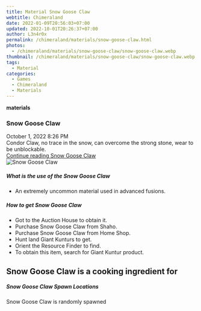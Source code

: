```yaml
---
title: Material Snow Goose Claw
webtitle: Chimeraland
date: 2022-01-09T20:56:03+07:00
updated: 2022-10-01T20:26:37+07:00
author: L3n4r0x
permalink: /chimeraland/materials/snow-goose-claw.html
photos:
  - /chimeraland/materials/snow-goose-claw/snow-goose-claw.webp
thumbnail: /chimeraland/materials/snow-goose-claw/snow-goose-claw.webp
tags:
  - Material
categories:
  - Games
  - Chimeraland
  - Materials
---
```


<section id="bootstrap-wrapper">
  <link
    rel="stylesheet"
    href="https://cdn.statically.io/gh/dimaslanjaka/Web-Manajemen/40ac3225/css/bootstrap-4.5-wrapper.css"
  />
  <div
    class="row g-0 border rounded overflow-hidden flex-md-row mb-4 shadow-sm position-relative"
  >
    <div class="col p-4 d-flex flex-column position-static">
      <strong class="d-inline-block mb-2 text-success">materials</strong>
      <h3 class="mb-0">Snow Goose Claw</h3>
      <div class="mb-1 text-muted">October 1, 2022 8:26 PM</div>
      <div class="mb-2 border p-1">
        Condor Claw, no trace in the snow, can overcome the strong stone, wear
        to be unblockable.
      </div>
      <a
        href="/chimeraland/materials/snow-goose-claw.html"
        class="stretched-link d-none"
        >Continue reading Snow Goose Claw</a
      >
    </div>
    <div class="col-auto d-none d-lg-block">
      <img
        src="/chimeraland/materials/snow-goose-claw/snow-goose-claw.webp"
        alt="Snow Goose Claw"
      />
    </div>
  </div>
  <div class="row">
    <div class="col-lg-6 col-12 mb-2">
      <div class="card">
        <div class="card-body">
          <h5 class="card-title">What is the use of the Snow Goose Claw</h5>
          <div class="card-text">
            <ul>
              <li>An extremely uncommon material used in advanced fusions.</li>
            </ul>
          </div>
        </div>
      </div>
    </div>
    <div class="col-lg-6 col-12 mb-2">
      <div class="card">
        <div class="card-body">
          <h5 class="card-title">How to get Snow Goose Claw</h5>
          <div class="card-text">
            <ul>
              <li>Got to the Auction House to obtain it.</li>
              <li>Purchase Snow Goose Claw from Shaho.</li>
              <li>Purchase Snow Goose Claw from Home Shop.</li>
              <li>Hunt land Giant Kunturs to get.</li>
              <li>Orient the Resource Finder to find.</li>
              <li>To obtain this item, search for Giant Kuntur product.</li>
            </ul>
          </div>
        </div>
      </div>
    </div>
    <div class="col-lg-6 col-12 mb-2">
      <h2 id="cookable">Snow Goose Claw is a cooking ingredient for</h2>
    </div>
    <div class="col-12 mb-2">
      <h5>Snow Goose Claw Spawn Locations</h5>
      <p>Snow Goose Claw is randomly spawned</p>
    </div>
  </div>
</section>